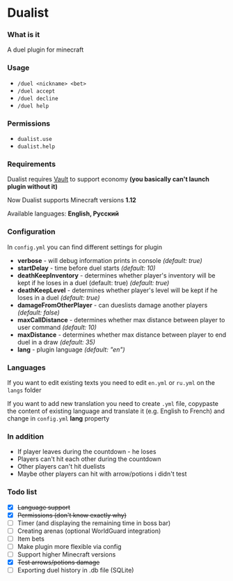 # Dualist

### What is it
A duel plugin for minecraft

### Usage

- `/duel <nickname> <bet>`
- `/duel accept`
- `/duel decline`
- `/duel help`

### Permissions

- `dualist.use`
- `dualist.help`

### Requirements
Dualist requires [Vault](https://www.spigotmc.org/resources/vault.34315/) to support economy **(you basically can't launch plugin without it)**

Now Dualist supports Minecraft versions **1.12**

Available languages: **English, Русский**

### Configuration
In `config.yml` you can find different settings for plugin
- **verbose** - will debug information prints in console _(default: true)_
- **startDelay** - time before duel starts _(default: 10)_
- **deathKeepInventory** - determines whether player's inventory will be kept if he loses in a duel (default: true)
 _(default: true)_
- **deathKeepLevel** - determines whether player's level will be kept if he loses in a duel _(default: true)_
- **damageFromOtherPlayer** - can dueslists damage another players _(default: false)_
- **maxCallDistance** - determines whether max distance between player to user command _(default: 10)_
- **maxDistance** - determines whether max distance between player to end duel in a draw _(default: 35)_
- **lang** - plugin language _(default: "en")_

### Languages
If you want to edit existing texts you need to edit `en.yml` or `ru.yml` on the `langs` folder

If you want to add new translation you need to create `.yml` file, copypaste the content of existing language and translate it (e.g. English to French) and change in `config.yml` **lang** property
### In addition
- If player leaves during the countdown - he loses
- Players can't hit each other during the countdown
- Other players can't hit duelists
- Maybe other players can hit with arrow/potions i didn't test

### Todo list
- [x] ~~Language support~~
- [x] ~~Permissions (don't know exactly why)~~
- [ ] Timer (and displaying the remaining time in boss bar)
- [ ] Creating arenas (optional WorldGuard integration)
- [ ] Item bets
- [ ] Make plugin more flexible via config
- [ ] Support higher Minecraft versions
- [x] ~~Test arrows/potions damage~~
- [ ] Exporting duel history in .db file (SQLite)
